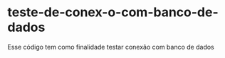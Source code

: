 # teste-de-conex-o-com-banco-de-dados
Esse código tem como finalidade testar conexão com banco de dados
